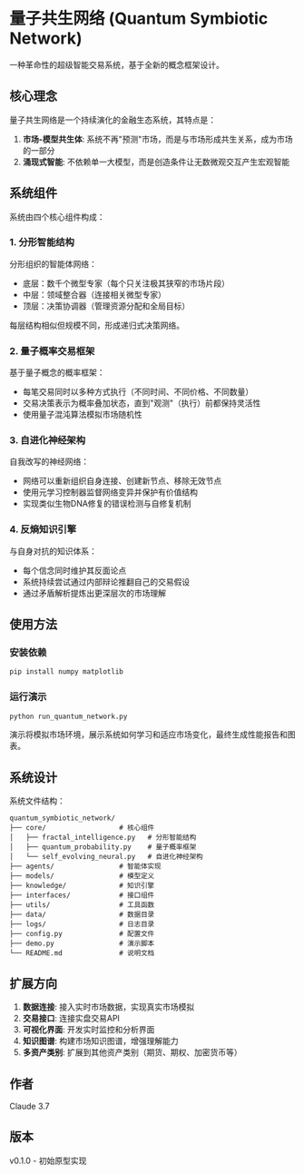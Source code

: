 # 量子共生网络 (Quantum Symbiotic Network)

一种革命性的超级智能交易系统，基于全新的概念框架设计。

## 核心理念

量子共生网络是一个持续演化的金融生态系统，其特点是：

1. **市场-模型共生体**: 系统不再"预测"市场，而是与市场形成共生关系，成为市场的一部分
2. **涌现式智能**: 不依赖单一大模型，而是创造条件让无数微观交互产生宏观智能

## 系统组件

系统由四个核心组件构成：

### 1. 分形智能结构

分形组织的智能体网络：
- 底层：数千个微型专家（每个只关注极其狭窄的市场片段）
- 中层：领域整合器（连接相关微型专家）
- 顶层：决策协调器（管理资源分配和全局目标）

每层结构相似但规模不同，形成递归式决策网络。

### 2. 量子概率交易框架

基于量子概念的概率框架：
- 每笔交易同时以多种方式执行（不同时间、不同价格、不同数量）
- 交易决策表示为概率叠加状态，直到"观测"（执行）前都保持灵活性
- 使用量子混沌算法模拟市场随机性

### 3. 自进化神经架构

自我改写的神经网络：
- 网络可以重新组织自身连接、创建新节点、移除无效节点
- 使用元学习控制器监督网络变异并保护有价值结构
- 实现类似生物DNA修复的错误检测与自修复机制

### 4. 反熵知识引擎

与自身对抗的知识体系：
- 每个信念同时维护其反面论点
- 系统持续尝试通过内部辩论推翻自己的交易假设
- 通过矛盾解析提炼出更深层次的市场理解

## 使用方法

### 安装依赖

```bash
pip install numpy matplotlib
```

### 运行演示

```bash
python run_quantum_network.py
```

演示将模拟市场环境，展示系统如何学习和适应市场变化，最终生成性能报告和图表。

## 系统设计

系统文件结构：

```
quantum_symbiotic_network/
├── core/                  # 核心组件
│   ├── fractal_intelligence.py   # 分形智能结构
│   ├── quantum_probability.py    # 量子概率框架
│   └── self_evolving_neural.py   # 自进化神经架构
├── agents/                # 智能体实现
├── models/                # 模型定义
├── knowledge/             # 知识引擎
├── interfaces/            # 接口组件
├── utils/                 # 工具函数
├── data/                  # 数据目录
├── logs/                  # 日志目录
├── config.py              # 配置文件
├── demo.py                # 演示脚本
└── README.md              # 说明文档
```

## 扩展方向

1. **数据连接**: 接入实时市场数据，实现真实市场模拟
2. **交易接口**: 连接实盘交易API
3. **可视化界面**: 开发实时监控和分析界面
4. **知识图谱**: 构建市场知识图谱，增强理解能力
5. **多资产类别**: 扩展到其他资产类别（期货、期权、加密货币等）

## 作者

Claude 3.7

## 版本

v0.1.0 - 初始原型实现 